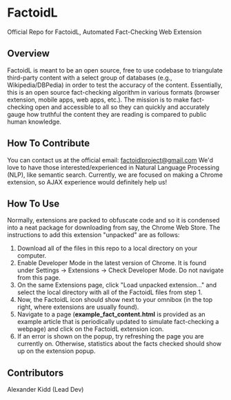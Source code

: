 # FactoidL
Official Repo for FactoidL, Automated Fact-Checking Web Extension

## Overview
FactoidL is meant to be an open source, free to use codebase to triangulate third-party content with a select group of 
databases (e.g., Wikipedia/DBPedia) in order to test the accuracy of the content.  Essentially, this is an open source 
fact-checking algorithm in various formats (browser extension, mobile apps, web apps, etc.).  The mission is to make fact-checking
open and accessible to all so they can quickly and accurately gauge how truthful the content they are reading is compared to public
human knowledge.

## How To Contribute
You can contact us at the official email: factoidlproject@gmail.com
We'd love to have those interested/experienced in Natural Language Processing (NLP), like semantic search.  Currently, we are focused
on making a Chrome extension, so AJAX experience would definitely help us!

## How To Use
Normally, extensions are packed to obfuscate code and so it is condensed into a neat package for downloading from say, 
the Chrome Web Store.  The instructions to add this extension "unpacked" are as follows:

1. Download all of the files in this repo to a local directory on your computer.
2. Enable Developer Mode in the latest version of Chrome.  It is found under Settings -> Extensions -> Check Developer Mode.
Do not navigate from this page.
3. On the same Extensions page, click "Load unpacked extension..." and select the local directory with all of the FactoidL
files from step 1.
4. Now, the FactoidL icon should show next to your omnibox (in the top right, where extensions are usually found).
5. Navigate to a page (**example_fact_content.html** is provided as an example article that is periodically
updated to simulate fact-checking a webpage) and click on the FactoidL extension icon.
6. If an error is shown on the popup, try refreshing the page you are currently on.  Otherwise, statistics about the facts checked
should show up on the extension popup.

## Contributors
Alexander Kidd (Lead Dev)
